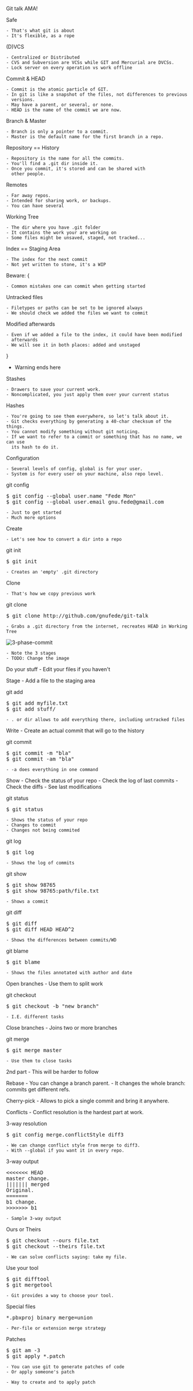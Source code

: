 Git talk
    AMA!


Safe

    - That's what git is about
    - It's flexible, as a rope


(D)VCS

    - Centralized or Distributed
    - CVS and Subversion are VCSs while GIT and Mercurial are DVCSs.
    - Lock server on every operation vs work offline


Commit & HEAD

    - Commit is the atomic particle of GIT.
    - In git is like a snapshot of the files, not differences to previous
      versions.
    - May have a parent, or several, or none.
    - HEAD is the name of the commit we are now.


Branch & Master

    - Branch is only a pointer to a commit.
    - Master is the default name for the first branch in a repo.


Repository == History

    - Repository is the name for all the commits.
    - You'll find a .git dir inside it.
    - Once you commit, it's stored and can be shared with
      other people.


Remotes

    - Far away repos.
    - Intended for sharing work, or backups.
    - You can have several


Working Tree

    - The dir where you have .git folder
    - It contains the work your are working on
    - Some files might be unsaved, staged, not tracked...


Index == Staging Area

    - The index for the next commit
    - Not yet written to stone, it's a WIP



Beware: {

    - Common mistakes one can commit when getting started
    

Untracked files

    - Filetypes or paths can be set to be ignored always
    - We should check we added the files we want to commit
    

Modified afterwards

    - Even if we added a file to the index, it could have been modified
      afterwards
    - We will see it in both places: added and unstaged

}
   - Warning ends here


Stashes

    - Drawers to save your current work.
    - Noncomplicated, you just apply them over your current status


Hashes

    - You're going to see them everywhere, so let's talk about it.
    - Git checks everything by generating a 40-char checksum of the things.
    - You cannot modify something without git noticing.
    - If we want to refer to a commit or something that has no name, we can use
      its hash to do it.


Configuration

    - Several levels of config, global is for your user.
    - System is for every user on your machine, also repo level.


git config
<pre>
$ git config --global user.name "Fede Mon"
$ git config --global user.email gnu.fede@gmail.com
</pre>

    - Just to get started
    - Much more options


Create

    - Let's see how to convert a dir into a repo


git init
<pre>
$ git init
</pre>

    - Creates an 'empty' .git directory


Clone

    - That's how we copy previous work


git clone
<pre>
$ git clone http://github.com/gnufede/git-talk
</pre>
    - Grabs a .git directory from the internet, recreates HEAD in Working Tree


![3-phase-commit](http://rogerdudler.github.io/git-guide/img/trees.png)

    - Note the 3 stages
    - TODO: Change the image


Do your stuff
    - Edit your files if you haven't

Stage
    - Add a file to the staging area


git add
<pre>
$ git add myfile.txt
$ git add stuff/
</pre>
    - . or dir allows to add everything there, including untracked files


Write
    - Create an actual commit that will go to the history
    

git commit
<pre>
$ git commit -m "bla"
$ git commit -am "bla"
</pre>
    - -a does everything in one command


Show
    - Check the status of your repo
    - Check the log of last commits
    - Check the diffs
    - See last modifications


git status
<pre>
$ git status
</pre>
    - Shows the status of your repo
    - Changes to commit
    - Changes not being commited

git log
<pre>
$ git log
</pre>
    - Shows the log of commits

git show
<pre>
$ git show 98765
$ git show 98765:path/file.txt
</pre>
    - Shows a commit



git diff
<pre>
$ git diff
$ git diff HEAD HEAD^2
</pre>
    - Shows the differences between commits/WD


git blame
<pre>
$ git blame
</pre>
    - Shows the files annotated with author and date


Open branches
    - Use them to split work


git checkout
<pre>
$ git checkout -b "new_branch"
</pre>

    - I.E. different tasks


Close branches
    - Joins two or more branches


git merge
<pre>
$ git merge master
</pre>

    - Use them to close tasks



2nd part
    - This will be harder to follow


Rebase
    - You can change a branch parent.
    - It changes the whole branch: commits get different refs.


Cherry-pick
    - Allows to pick a single commit and bring it anywhere.


Conflicts
    - Conflict resolution is the hardest part at work.


3-way resolution
<pre>
$ git config merge.conflictStyle diff3
</pre>
    - We can change conflict style from merge to diff3.
    - With --global if you want it in every repo.

3-way output
<pre>
<<<<<<< HEAD
master change.
||||||| merged
Original.
=======
b1 change.
>>>>>>> b1
</pre>
    - Sample 3-way output


Ours or Theirs
<pre>
$ git checkout --ours file.txt
$ git checkout --theirs file.txt
</pre>
    - We can solve conflicts saying: take my file.


Use your tool

<pre>
$ git difftool
$ git mergetool
</pre>
    - Git provides a way to choose your tool.


Special files
<pre>
*.pbxproj binary merge=union
</pre>
    - Per-file or extension merge strategy

Patches
<pre>
$ git am -3
$ git apply *.patch
</pre>
    - You can use git to generate patches of code
    - Or apply someone's patch

    - Way to create and to apply patch
